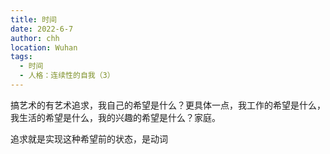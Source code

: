 ```yaml
---
title: 时间
date: 2022-6-7
author: chh
location: Wuhan
tags:
  - 时间
  - 人格：连续性的自我（3）
---
```


搞艺术的有艺术追求，我自己的希望是什么？更具体一点，我工作的希望是什么，我生活的希望是什么，我的兴趣的希望是什么？家庭。

追求就是实现这种希望前的状态，是动词
